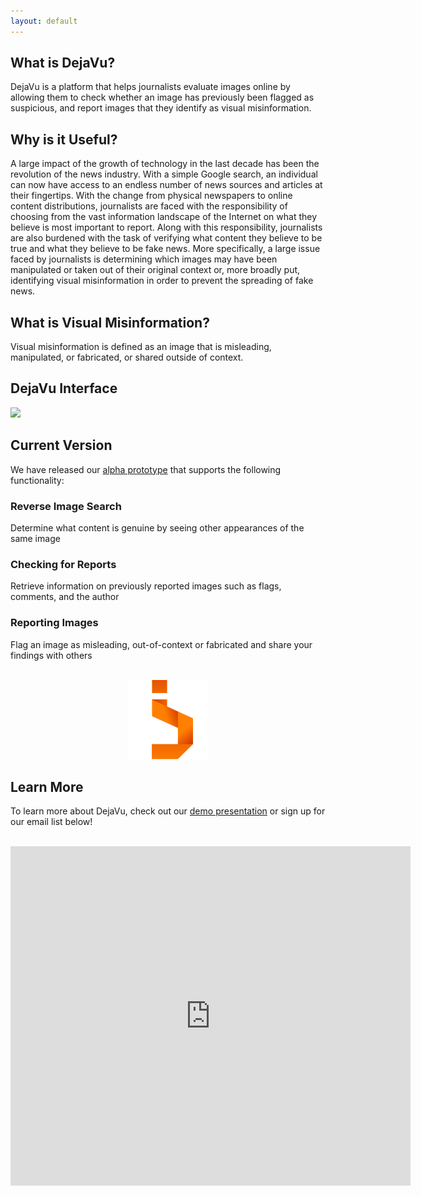 ```yaml
---
layout: default
---
```


## What is DejaVu?

DejaVu is a platform that helps journalists
evaluate images online by allowing them to check whether an image has previously been flagged as suspicious, and report images that they identify as visual misinformation.

## Why is it Useful?

A large impact of the growth of technology in the last
decade has been the revolution of the news industry.
With a simple Google search, an individual can now
have access to an endless number of news sources and
articles at their fingertips. With the change from
physical newspapers to online content distributions,
journalists are faced with the responsibility of choosing
from the vast information landscape of the Internet on
what they believe is most important to report. Along
with this responsibility, journalists are also burdened
with the task of verifying what content they believe to
be true and what they believe to be fake news. More
specifically, a large issue faced by journalists is
determining which images may have been manipulated
or taken out of their original context or, more broadly
put, identifying visual misinformation in order to
prevent the spreading of fake news.

## What is Visual Misinformation?

Visual misinformation is defined as an image that is
misleading, manipulated, or fabricated, or shared outside of context.

## DejaVu Interface

<img src="assets/gif/DejaVuDemo.gif"/>

## Current Version

We have released our [alpha prototype](https://github.com/rzere/DejaVu/) that supports the following functionality:
### Reverse Image Search
Determine what content is genuine by seeing other appearances of the same image
### Checking for Reports
Retrieve information on previously reported images such as flags, comments, and the author
### Reporting Images
Flag an image as misleading, out-of-context or fabricated and share your findings with others

<br>

<div align="center"><img src="assets/img/dejavulogo.png" style="width: 20 !important" /></div>

## Learn More

To learn more about DejaVu, check out our [demo presentation](https://docs.google.com/presentation/d/1zJHZYduhhbf8Ea8A1m0W6uwxP2R_eSRpGic2FkEUiug/edit?usp=sharing) or sign up for our email list below!

<br>
<iframe src="https://docs.google.com/forms/d/e/1FAIpQLSe7XVpcCQCVtzJifsDdtj1QjfBsM8glon2Ms2fbkmtmPc9_nA/viewform?embedded=true" width="640" height="543" frameborder="0" marginheight="0" marginwidth="0">Loading...</iframe>
